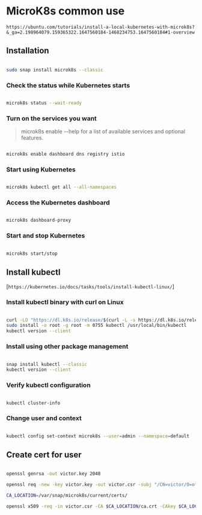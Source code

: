 # MicroK8s common use

`https://ubuntu.com/tutorials/install-a-local-kubernetes-with-microk8s?&_ga=2.198964079.159365322.1647560184-1468234753.1647560184#1-overview`

## Installation

```bash

sudo snap install microk8s --classic 

```

### Check the status while Kubernetes starts

```bash

microk8s status --wait-ready

```

### Turn on the services you want

> microk8s enable --help for a list of available services and optional features.

```bash

microk8s enable dashboard dns registry istio 

```

### Start using Kubernetes

```bash

microk8s kubectl get all --all-namespaces 

```

### Access the Kubernetes dashboard

```bash

microk8s dashboard-proxy

```

### Start and stop Kubernetes

```bash

microk8s start/stop

```

## Install kubectl

[`https://kubernetes.io/docs/tasks/tools/install-kubectl-linux/`]

### Install kubectl binary with curl on Linux

```bash

curl -LO "https://dl.k8s.io/release/$(curl -L -s https://dl.k8s.io/release/stable.txt)/bin/linux/amd64/kubectl"
sudo install -o root -g root -m 0755 kubectl /usr/local/bin/kubectl
kubectl version --client

```

### Install using other package management

```bash

snap install kubectl --classic
kubectl version --client

```

### Verify kubectl configuration

```bash

kubectl cluster-info

```

### Change user and context

```bash

kubectl config set-context microk8s --user=admin --namespace=default

```

## Create cert for user

```bash

openssl genrsa -out victor.key 2048 

openssl req -new -key victor.key -out victor.csr -subj "/CN=victor/O=office"

CA_LOCATION=/var/snap/microk8s/current/certs/

openssl x509 -req -in victor.csr -CA $CA_LOCATION/ca.crt -CAkey $CA_LOCATION/ca.key -CAcreateserial -out victor.crt -days 500

```
